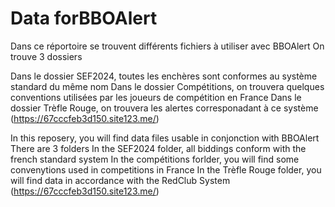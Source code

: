 # Data forBBOAlert

Dans ce réportoire se trouvent différents fichiers à utiliser avec BBOAlert
On trouve 3 dossiers

Dans le dossier SEF2024, toutes les enchères sont conformes au système standard du même nom
Dans le dossier Compétitions, on trouvera quelques conventions utilisées par les joueurs de compétition en France
Dans le dossier Trèfle Rouge, on trouvera les alertes corresponadant à ce système (https://67cccfeb3d150.site123.me/)

In this reposery, you will find data files usable in conjonction with BBOAlert
There are 3 folders
In the SEF2024 folder, all biddings conform with the french standard system
In the compétitions forlder, you will find some convenytions used in competitions in France
In the Trèfle Rouge folder, you will find data in accordance with the RedClub System (https://67cccfeb3d150.site123.me/)
